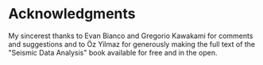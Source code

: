 # Acknowledgments

My sincerest thanks to Evan Bianco and Gregorio Kawakami for comments and suggestions and to Öz Yilmaz for generously making the full text of the "Seismic Data Analysis" book available for free and in the open. 